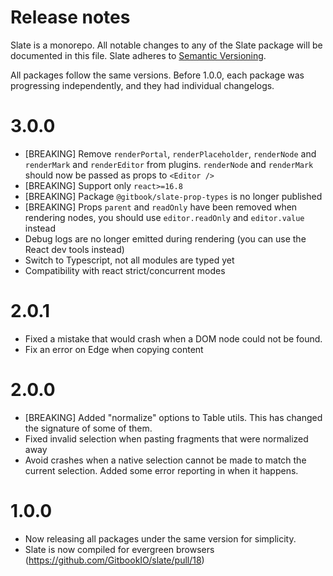 # Release notes

Slate is a monorepo. All notable changes to any of the Slate package will be documented in this file. Slate adheres to [Semantic Versioning](http://semver.org/).

All packages follow the same versions. Before 1.0.0, each package was progressing independently, and they had individual changelogs.

# 3.0.0

* [BREAKING] Remove `renderPortal`, `renderPlaceholder`, `renderNode` and `renderMark` and `renderEditor` from plugins. `renderNode` and `renderMark` should now be passed as props to `<Editor />`
* [BREAKING] Support only `react>=16.8`
* [BREAKING] Package `@gitbook/slate-prop-types` is no longer published
* [BREAKING] Props `parent` and `readOnly` have been removed when rendering nodes, you should use `editor.readOnly` and `editor.value` instead
* Debug logs are no longer emitted during rendering (you can use the React dev tools instead)
* Switch to Typescript, not all modules are typed yet
* Compatibility with react strict/concurrent modes 


# 2.0.1

* Fixed a mistake that would crash when a DOM node could not be found.
* Fix an error on Edge when copying content

# 2.0.0

* [BREAKING] Added "normalize" options to Table utils. This has changed the signature of some of them.
* Fixed invalid selection when pasting fragments that were normalized away
* Avoid crashes when a native selection cannot be made to match the current selection. Added some error reporting in when it happens.

# 1.0.0

* Now releasing all packages under the same version for simplicity.
* Slate is now compiled for evergreen browsers (https://github.com/GitbookIO/slate/pull/18)
